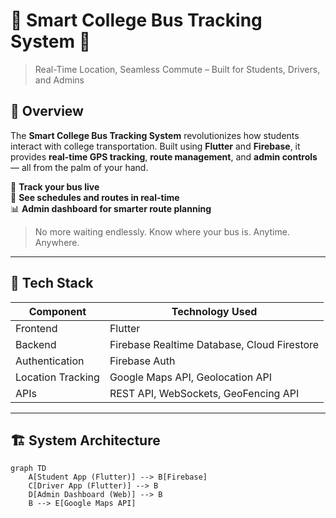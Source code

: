 # 🚌 Smart College Bus Tracking System 🚀

> Real-Time Location, Seamless Commute – Built for Students, Drivers, and Admins

## 🌟 Overview

The **Smart College Bus Tracking System** revolutionizes how students interact with college transportation. Built using **Flutter** and **Firebase**, it provides **real-time GPS tracking**, **route management**, and **admin controls** — all from the palm of your hand.

📍 **Track your bus live**  
📆 **See schedules and routes in real-time**  
📊 **Admin dashboard for smarter route planning**  

> No more waiting endlessly. Know where your bus is. Anytime. Anywhere.

---

## 🔧 Tech Stack

| Component        | Technology Used              |
|------------------|------------------------------|
| Frontend         | Flutter                      |
| Backend          | Firebase Realtime Database, Cloud Firestore |
| Authentication   | Firebase Auth                |
| Location Tracking| Google Maps API, Geolocation API |
| APIs             | REST API, WebSockets, GeoFencing API |

---

## 🏗️ System Architecture

```mermaid
graph TD
    A[Student App (Flutter)] --> B[Firebase]
    C[Driver App (Flutter)] --> B
    D[Admin Dashboard (Web)] --> B
    B --> E[Google Maps API]
